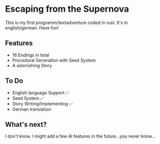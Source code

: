 # Escaping from the Supernova
This is my first programm/textadventure coded in rust. It's in english/german. Have fun!
## Features
- 16 Endings in total
- Procedural Generation with Seed System
- A astonishing Story
## To Do
- English language Support :white_check_mark:
- Seed System :white_check_mark:
- Story Writing/Implementing :white_check_mark:
- German translation
## What's next?
I don't know. I might add a few AI features in the future...you never know...

